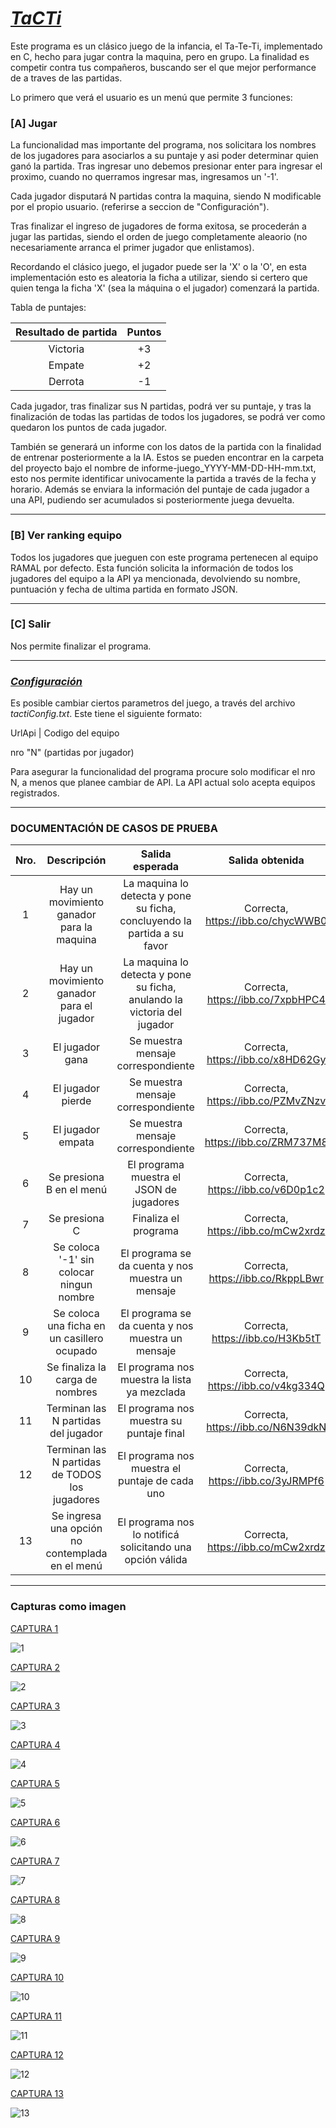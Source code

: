# <ins>***TaCTi***</ins>
Este programa es un clásico juego de la infancia, el Ta-Te-Ti, implementado en C, hecho para jugar contra la maquina, pero en grupo. La finalidad es competir contra tus compañeros, buscando ser el que mejor performance de a traves de las partidas.

Lo primero que verá el usuario es un menú que permite 3 funciones:

### **\[A\] Jugar**
La funcionalidad mas importante del programa, nos solicitara los nombres de los jugadores para asociarlos a su puntaje y asi poder determinar quien ganó la partida. Tras ingresar uno debemos presionar enter para ingresar el proximo, cuando no querramos ingresar mas, ingresamos un '-1'.

Cada jugador disputará N partidas contra la maquina, siendo N modificable por el propio usuario. (referirse a seccion de "Configuración").

Tras finalizar el ingreso de jugadores de forma exitosa, se procederán a jugar las partidas, siendo el orden de juego completamente aleaorio (no necesariamente arranca el primer jugador que enlistamos).

Recordando el clásico juego, el jugador puede ser la 'X' o la 'O', en esta implementación esto es aleatoria la ficha a utilizar, siendo si certero que quien tenga la ficha 'X' (sea la máquina o el jugador) comenzará la partida.

Tabla de puntajes:

| Resultado de partida | Puntos |
|         :---:        | :---: |
| Victoria             |+3     |
| Empate             |+2     |
| Derrota             |-1     |

Cada jugador, tras finalizar sus N partidas, podrá ver su puntaje, y tras la finalización de todas las partidas de todos los jugadores, se podrá ver como quedaron los puntos de cada jugador.

También se generará un informe con los datos de la partida con la finalidad de entrenar posteriormente a la IA. Estos se pueden encontrar en la carpeta del proyecto bajo el nombre de informe-juego_YYYY-MM-DD-HH-mm.txt, esto nos permite identificar univocamente la partida a través de la fecha y horario. Además se enviara la información del puntaje de cada jugador a una API, pudiendo ser acumulados si posteriormente juega devuelta.

------

### **\[B\] Ver ranking equipo**
Todos los jugadores que jueguen con este programa pertenecen al equipo RAMAL por defecto. Esta función solicita la información de todos los jugadores del equipo a la API ya mencionada, devolviendo su nombre, puntuación y fecha de ultima partida en formato JSON.

------

### **\[C\] Salir**
Nos permite finalizar el programa.

------

### <ins>*Configuración*</ins>
Es posible cambiar ciertos parametros del juego, a través del archivo *tactiConfig.txt*.
Este tiene el siguiente formato:



UrlApi | Codigo del equipo

nro "N" (partidas por jugador)


Para asegurar la funcionalidad del programa procure solo modificar el nro N, a menos que planee cambiar de API. La API actual solo acepta equipos registrados.

------
### DOCUMENTACIÓN DE CASOS DE PRUEBA
| Nro. | Descripción | Salida esperada | Salida obtenida |
| :---:| :---: | :---: | :---: |
| 1 | Hay un movimiento ganador para la maquina |La maquina lo detecta y pone su ficha, concluyendo la partida a su favor|Correcta, https://ibb.co/chycWWB0|
| 2 | Hay un movimiento ganador para el jugador|La maquina lo detecta y pone su ficha, anulando la victoria del jugador|Correcta, https://ibb.co/7xpbHPC4|
| 3 | El jugador gana |Se muestra mensaje correspondiente|Correcta, https://ibb.co/x8HD62Gy|
| 4 | El jugador pierde|Se muestra mensaje correspondiente|Correcta, https://ibb.co/PZMvZNzv|
| 5 | El jugador empata|Se muestra mensaje correspondiente|Correcta, https://ibb.co/ZRM737M8|
| 6 | Se presiona B en el menú |El programa muestra el JSON de jugadores|Correcta, https://ibb.co/v6D0p1c2|
| 7 | Se presiona C|Finaliza el programa|Correcta, https://ibb.co/mCw2xrdz|
| 8 | Se coloca '-1' sin colocar ningun nombre| El programa se da cuenta y nos muestra un mensaje |Correcta, https://ibb.co/RkppLBwr|
| 9 | Se coloca una ficha en un casillero ocupado| El programa se da cuenta y nos muestra un mensaje |Correcta, https://ibb.co/H3Kb5tT|
| 10 | Se finaliza la carga de nombres| El programa nos muestra la lista ya mezclada |Correcta, https://ibb.co/v4kg334Q|
| 11 | Terminan las N partidas del jugador| El programa nos muestra su puntaje final |Correcta, https://ibb.co/N6N39dkN|
| 12 | Terminan las N partidas de TODOS los jugadores |El programa nos muestra el puntaje de cada uno |Correcta, https://ibb.co/3yJRMPf6|
| 13 | Se ingresa una opción no contemplada en el menú |El programa nos lo notificá solicitando una opción válida |Correcta, https://ibb.co/mCw2xrdz|

------
### Capturas como imagen
<ins>CAPTURA 1</ins>

![1](https://github.com/user-attachments/assets/5c7314ab-c20b-4b9c-8073-6cc9aa241b13)

<ins>CAPTURA 2</ins>

![2](https://github.com/user-attachments/assets/ef0b8dea-ab7f-4362-bf7f-af78d2b42256)

<ins>CAPTURA 3</ins>

![3](https://github.com/user-attachments/assets/376edbc8-a755-4149-8e88-cee75a86792f)

<ins>CAPTURA 4</ins>

![4](https://github.com/user-attachments/assets/72fc4664-2ceb-4f5f-9b4f-51cec3811317)

<ins>CAPTURA 5</ins>

![5](https://github.com/user-attachments/assets/9af06273-a438-49d6-a1db-cd7f9c57bbee)

<ins>CAPTURA 6</ins>

![6](https://github.com/user-attachments/assets/95a0c4f0-5445-4060-8983-2d48479fbde5)

<ins>CAPTURA 7</ins>

![7](https://github.com/user-attachments/assets/6cb453d7-50a7-4350-9b4d-c1d9b2a6d8d2)

<ins>CAPTURA 8</ins>

![8](https://github.com/user-attachments/assets/4935c719-baf5-4997-b9a4-887ef7a4539c)

<ins>CAPTURA 9</ins>

![9](https://github.com/user-attachments/assets/3d6d5cc4-2564-4963-8763-45e4f69a42b5)

<ins>CAPTURA 10</ins>

![10](https://github.com/user-attachments/assets/5091dba1-2820-4d5e-9d57-510772c2350c)

<ins>CAPTURA 11</ins>

![11](https://github.com/user-attachments/assets/36ce5ee7-1a2d-47ac-9055-b8c5975cefc0)

<ins>CAPTURA 12</ins>

![12](https://github.com/user-attachments/assets/77aca315-c8ba-4501-a36d-e261c9a737e1)

<ins>CAPTURA 13</ins>

![13](https://github.com/user-attachments/assets/74c2317a-77ec-4b61-88e9-d6cf376a2947)



